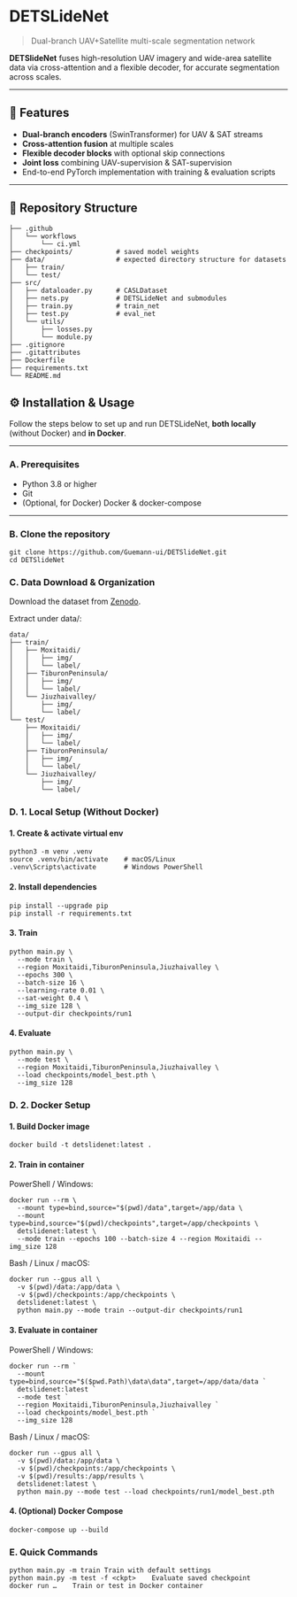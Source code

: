 # DETSLideNet

> Dual-branch UAV+Satellite multi-scale segmentation network

**DETSlideNet** fuses high-resolution UAV imagery and wide-area satellite data via cross-attention and a flexible decoder, for accurate segmentation across scales.

---

## 🚀 Features

- **Dual-branch encoders** (SwinTransformer) for UAV & SAT streams  
- **Cross-attention fusion** at multiple scales  
- **Flexible decoder blocks** with optional skip connections  
- **Joint loss** combining UAV-supervision & SAT-supervision  
- End-to-end PyTorch implementation with training & evaluation scripts

---

## 📁 Repository Structure

```text
├── .github
│   └── workflows
│       └── ci.yml
├── checkpoints/           # saved model weights
├── data/                  # expected directory structure for datasets
│   ├── train/
│   └── test/
├── src/
│   ├── dataloader.py      # CASLDataset
│   ├── nets.py            # DETSLideNet and submodules
│   ├── train.py           # train_net
│   ├── test.py            # eval_net
│   └── utils/
│       ├── losses.py
│       └── module.py 
├── .gitignore
├── .gitattributes
├── Dockerfile
├── requirements.txt
└── README.md
```

## ⚙️ Installation & Usage

Follow the steps below to set up and run DETSLideNet, **both locally** (without Docker) and **in Docker**.

---

### A. Prerequisites

- Python 3.8 or higher  
- Git  
- (Optional, for Docker) Docker & docker-compose

---

### B. Clone the repository

```
git clone https://github.com/Guemann-ui/DETSlideNet.git
cd DETSlideNet
```

### C. Data Download & Organization
Download the dataset from [Zenodo](https://zenodo.org/records/10294997).

Extract under data/:
```
data/
├── train/
│   ├── Moxitaidi/
│   │   ├── img/
│   │   └── label/
│   ├── TiburonPeninsula/
│   │   ├── img/
│   │   └── label/
│   └── Jiuzhaivalley/
│       ├── img/
│       └── label/
└── test/
    ├── Moxitaidi/
    │   ├── img/
    │   └── label/
    ├── TiburonPeninsula/
    │   ├── img/
    │   └── label/
    └── Jiuzhaivalley/
        ├── img/
        └── label/

```
### D. 1. Local Setup (Without Docker)

#### 1. Create & activate virtual env
```
python3 -m venv .venv
source .venv/bin/activate    # macOS/Linux
.venv\Scripts\activate       # Windows PowerShell
```
#### 2. Install dependencies
```
pip install --upgrade pip
pip install -r requirements.txt
```
#### 3. Train
```
python main.py \
  --mode train \
  --region Moxitaidi,TiburonPeninsula,Jiuzhaivalley \
  --epochs 300 \
  --batch-size 16 \
  --learning-rate 0.01 \
  --sat-weight 0.4 \
  --img_size 128 \
  --output-dir checkpoints/run1
```
#### 4. Evaluate
```
python main.py \
  --mode test \
  --region Moxitaidi,TiburonPeninsula,Jiuzhaivalley \
  --load checkpoints/model_best.pth \
  --img_size 128
```
### D. 2. Docker Setup

#### 1. Build Docker image
```
docker build -t detslidenet:latest .
```
#### 2. Train in container
PowerShell / Windows:
```
docker run --rm \
  --mount type=bind,source="$(pwd)/data",target=/app/data \
  --mount type=bind,source="$(pwd)/checkpoints",target=/app/checkpoints \
  detslidenet:latest \
  --mode train --epochs 100 --batch-size 4 --region Moxitaidi --img_size 128
```
Bash / Linux / macOS:
```
docker run --gpus all \
  -v $(pwd)/data:/app/data \
  -v $(pwd)/checkpoints:/app/checkpoints \
  detslidenet:latest \
  python main.py --mode train --output-dir checkpoints/run1
```

#### 3. Evaluate in container
PowerShell / Windows:
```
docker run --rm `
  --mount type=bind,source="$($pwd.Path)\data\data",target=/app/data/data `
  detslidenet:latest `
  --mode test `
  --region Moxitaidi,TiburonPeninsula,Jiuzhaivalley `
  --load checkpoints/model_best.pth `
  --img_size 128
```
Bash / Linux / macOS:
```
docker run --gpus all \
  -v $(pwd)/data:/app/data \
  -v $(pwd)/checkpoints:/app/checkpoints \
  -v $(pwd)/results:/app/results \
  detslidenet:latest \
  python main.py --mode test --load checkpoints/run1/model_best.pth
```
#### 4. (Optional) Docker Compose
```
docker-compose up --build
```
### E. Quick Commands
```
python main.py -m train	Train with default settings
python main.py -m test -f <ckpt>	Evaluate saved checkpoint
docker run …	Train or test in Docker container
```
